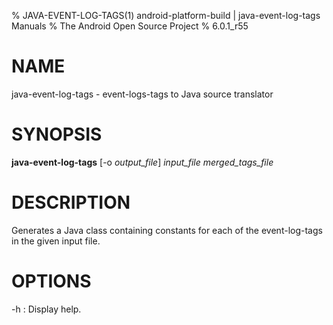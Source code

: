 % JAVA-EVENT-LOG-TAGS(1) android-platform-build | java-event-log-tags Manuals
% The Android Open Source Project
% 6.0.1_r55

# NAME

java-event-log-tags - event-logs-tags to Java source translator

# SYNOPSIS

**java-event-log-tags** [-o _output_file_] _input_file_ _merged_tags_file_

# DESCRIPTION

Generates a Java class containing constants for each of the event-log-tags in
the given input file.

# OPTIONS

-h
: Display help.